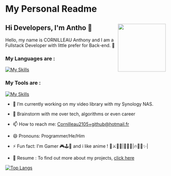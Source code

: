 # My Personal Readme 

## Hi Developers, I'm Antho 👋 <img src="https://user-images.githubusercontent.com/68584530/232984423-b74ce795-b3b1-4e4f-9fae-6ba22517eec1.png" width=150 align="right">

Hello, my name is CORNILLEAU Anthony and I am a Fullstack Developer with little prefer for Back-end. 🤪


### My Languages are :

[![My Skills](https://skillicons.dev/icons?i=java,spring,symfony,laravel,python,js,angular,react,postgres,mysql)](https://skillicons.dev)

### My Tools are :

[![My Skills](https://skillicons.dev/icons?i=git,github,gitlab,jenkins,idea,eclipse,vscode,figma,postman,powershell)](https://skillicons.dev)

- 🔭 I’m currently working on my video library with my Synology NAS.

- 💬 Brainstorm with me over tech, algorithms or even career

- 📫 How to reach me: Cornilleau2105+github@hotmail.fr

- 😄 Pronouns: Programmer/He/Him

- ⚡ Fun fact: I'm Gamer 🎮🕹️👾 and i like anime ! 👒⚔🏴‍☠️|🍥🥷🐸|🔥🧚🏼✨|
  
- 📝 Resume : To find out more about my projects, [click here](https://www.notion.so/Portfolio-5d905ad1502e43eb8d7bec5f4fc5939f?pvs=4)


[![Top Langs](https://github-readme-stats.vercel.app/api/top-langs/?username=antho-cs&theme=dracula)](https://github.com/anuraghazra/github-readme-stats)

